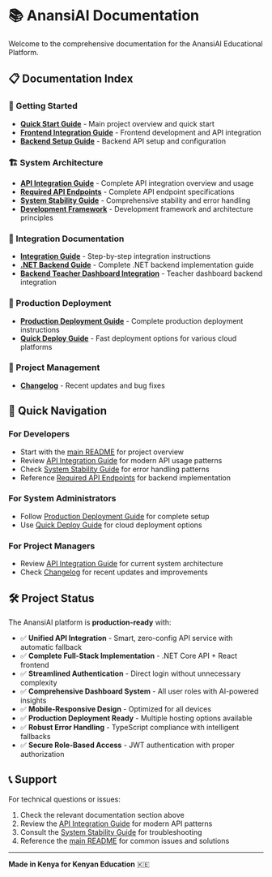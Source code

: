 # 📚 AnansiAI Documentation

Welcome to the comprehensive documentation for the AnansiAI Educational Platform.

## 📋 Documentation Index

### 🚀 Getting Started

- **[Quick Start Guide](../README.md)** - Main project overview and quick start
- **[Frontend Integration Guide](frontend-integration-guide.md)** - Frontend development and API integration
- **[Backend Setup Guide](backend-setup-guide.md)** - Backend API setup and configuration

### 🏗️ System Architecture

- **[API Integration Guide](API_INTEGRATION_GUIDE.md)** - Complete API integration overview and usage
- **[Required API Endpoints](REQUIRED_API_ENDPOINTS.md)** - Complete API endpoint specifications
- **[System Stability Guide](SYSTEM_STABILITY_GUIDE.md)** - Comprehensive stability and error handling
- **[Development Framework](CLAUDE.md)** - Development framework and architecture principles

### 🔄 Integration Documentation

- **[Integration Guide](INTEGRATION_GUIDE.md)** - Step-by-step integration instructions
- **[.NET Backend Guide](DOTNET_BACKEND_GUIDE.md)** - Complete .NET backend implementation guide
- **[Backend Teacher Dashboard Integration](BACKEND_TEACHER_DASHBOARD_INTEGRATION.md)** - Teacher dashboard backend integration

### 🚀 Production Deployment

- **[Production Deployment Guide](PRODUCTION_DEPLOYMENT_GUIDE.md)** - Complete production deployment instructions
- **[Quick Deploy Guide](QUICK_DEPLOY.md)** - Fast deployment options for various cloud platforms

### 📝 Project Management

- **[Changelog](CHANGELOG.md)** - Recent updates and bug fixes

## 🎯 Quick Navigation

### For Developers

- Start with the [main README](../README.md) for project overview
- Review [API Integration Guide](API_INTEGRATION_GUIDE.md) for modern API usage patterns
- Check [System Stability Guide](SYSTEM_STABILITY_GUIDE.md) for error handling patterns
- Reference [Required API Endpoints](REQUIRED_API_ENDPOINTS.md) for backend implementation

### For System Administrators

- Follow [Production Deployment Guide](PRODUCTION_DEPLOYMENT_GUIDE.md) for complete setup
- Use [Quick Deploy Guide](QUICK_DEPLOY.md) for cloud deployment options

### For Project Managers

- Review [API Integration Guide](API_INTEGRATION_GUIDE.md) for current system architecture
- Check [Changelog](CHANGELOG.md) for recent updates and improvements

## 🛠️ Project Status

The AnansiAI platform is **production-ready** with:

- ✅ **Unified API Integration** - Smart, zero-config API service with automatic fallback
- ✅ **Complete Full-Stack Implementation** - .NET Core API + React frontend
- ✅ **Streamlined Authentication** - Direct login without unnecessary complexity
- ✅ **Comprehensive Dashboard System** - All user roles with AI-powered insights
- ✅ **Mobile-Responsive Design** - Optimized for all devices
- ✅ **Production Deployment Ready** - Multiple hosting options available
- ✅ **Robust Error Handling** - TypeScript compliance with intelligent fallbacks
- ✅ **Secure Role-Based Access** - JWT authentication with proper authorization

## 📞 Support

For technical questions or issues:

1. Check the relevant documentation section above
2. Review the [API Integration Guide](API_INTEGRATION_GUIDE.md) for modern API patterns
3. Consult the [System Stability Guide](SYSTEM_STABILITY_GUIDE.md) for troubleshooting
4. Reference the [main README](../README.md) for common issues and solutions

---

**Made in Kenya for Kenyan Education** 🇰🇪
